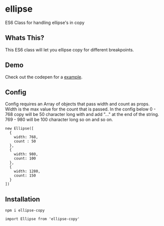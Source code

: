# ellipse
ES6 Class for handling ellipse's in copy

## Whats This?
This ES6 class will let you ellipse copy for different breakpoints.

## Demo
Check out the codepen for a [example](https://codepen.io/Cagosto/pen/yqMMPq).

## Config
Config requires an Array of objects that pass width and count as props. Width is the max value for the count that is passed. In the config below 0 - 768 copy will be 50 character long with and add "..." at the end of the string. 769 - 980 will be 100 character long so on and so on.

```
new Ellipse([
  {
    width: 768,
    count : 50
  },
  {
    width: 980,
    count: 100
  },
  {
    width: 1280,
    count: 150
  }
])
```

## Installation
`npm i ellipse-copy`

`import Ellipse from 'ellipse-copy'`
